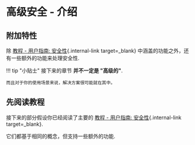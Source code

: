 # 高级安全 - 介绍

## 附加特性

除 [教程 - 用户指南: 安全性](../../tutorial/security/){.internal-link target=_blank} 中涵盖的功能之外，还有一些额外的功能来处理安全性.

!!! tip "小贴士"
    接下来的章节 **并不一定是 "高级的"**.

    而且对于你的使用场景来说，解决方案很可能就在其中。

## 先阅读教程

接下来的部分假设你已经阅读了主要的 [教程 - 用户指南: 安全性](../../tutorial/security/){.internal-link target=_blank}.

它们都基于相同的概念，但支持一些额外的功能.

